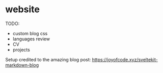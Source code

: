 # website

TODO:

- custom blog css
- languages review
- CV
- projects

Setup credited to the amazing blog post: https://joyofcode.xyz/sveltekit-markdown-blog

